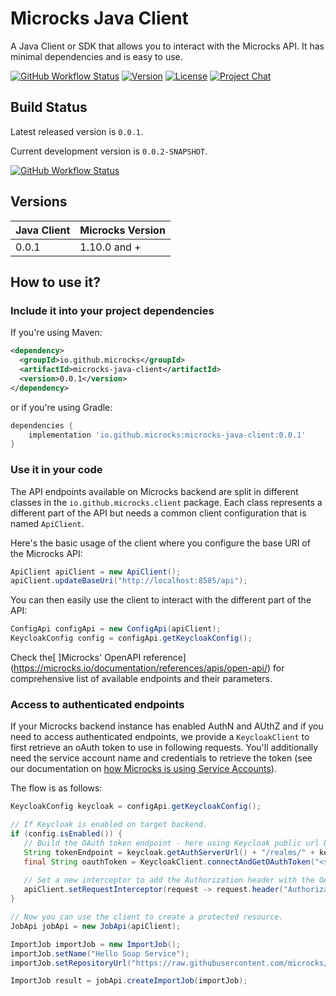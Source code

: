 # Microcks Java Client

A Java Client or SDK that allows you to interact with the Microcks API. It has minimal dependencies and is easy to use.

[![GitHub Workflow Status](https://img.shields.io/github/actions/workflow/status/microcks/microcks-java-client/build-verify.yml?logo=github&style=for-the-badge)](https://github.com/microcks/microcks-java-client/actions)
[![Version](https://img.shields.io/maven-central/v/io.github.microcks/microcks-java-client?color=blue&style=for-the-badge)]((https://search.maven.org/artifact/io.github.microcks/microcks-java-client))
[![License](https://img.shields.io/github/license/microcks/microcks-java-client?style=for-the-badge&logo=apache)](https://www.apache.org/licenses/LICENSE-2.0)
[![Project Chat](https://img.shields.io/badge/discord-microcks-pink.svg?color=7289da&style=for-the-badge&logo=discord)](https://microcks.io/discord-invite/)

## Build Status

Latest released version is `0.0.1`.

Current development version is `0.0.2-SNAPSHOT`.

[![GitHub Workflow Status](https://img.shields.io/github/actions/workflow/status/microcks/microcks-java-client/build-verify.yml?logo=github&style=for-the-badge)](https://github.com/microcks/microcks-java-client/actions)

## Versions

| Java Client | Microcks Version |
|-------------|------------------|
| 0.0.1       | 1.10.0 and +     |

## How to use it?

### Include it into your project dependencies

If you're using Maven:
```xml
<dependency>
  <groupId>io.github.microcks</groupId>
  <artifactId>microcks-java-client</artifactId>
  <version>0.0.1</version>
</dependency>
```

or if you're using Gradle:
```groovy  
dependencies {
    implementation 'io.github.microcks:microcks-java-client:0.0.1'
}
```

### Use it in your code

The API endpoints available on Microcks backend are split in different classes in the `io.github.microcks.client` package.
Each class represents a different part of the API but needs a common client configuration that is named `ApiClient`.

Here's the basic usage of the client where you configure the base URI of the Microcks API:

```java
ApiClient apiClient = new ApiClient();
apiClient.updateBaseUri("http://localhost:8585/api");
```

You can then easily use the client to interact with the different part of the API:

```java
ConfigApi configApi = new ConfigApi(apiClient);
KeycloakConfig config = configApi.getKeycloakConfig();
```

Check the[ ]Microcks' OpenAPI reference](https://microcks.io/documentation/references/apis/open-api/) for comprehensive
list of available endpoints and their parameters.

### Access to authenticated endpoints

If your Microcks backend instance has enabled AuthN and AUthZ and if you need to access authenticated endpoints, 
we provide a `KeycloakClient` to first retrieve an oAuth token to use in following requests. You'll additionally need
the service account name and credentials to retrieve the token (see our documentation on 
[how Microcks is using Service Accounts](https://microcks.io/documentation/explanations/service-account/)).

The flow is as follows:

```java
KeycloakConfig keycloak = configApi.getKeycloakConfig();

// If Keycloak is enabled on target backend.
if (config.isEnabled()) {
   // Build the OAuth token endpoint - here using Keycloak public url but it could be another private one.
   String tokenEndpoint = keycloak.getAuthServerUrl() + "/realms/" + keycloak.getRealm() + "/protocol/openid-connect/token";
   final String oauthToken = KeycloakClient.connectAndGetOAuthToken("<service-account>", "<service-account-credentials>", tokenEndpoint);
   
   // Set a new interceptor to add the Authorization header with the OAuth token.
   apiClient.setRequestInterceptor(request -> request.header("Authorization", "Bearer " + oauthToken));
}

// Now you can use the client to create a protected resource.
JobApi jobApi = new JobApi(apiClient);

ImportJob importJob = new ImportJob();
importJob.setName("Hello Soap Service");
importJob.setRepositoryUrl("https://raw.githubusercontent.com/microcks/microcks/master/samples/HelloService-soapui-project.xml");

ImportJob result = jobApi.createImportJob(importJob);
```
